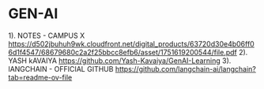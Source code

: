 # GEN-AI

1). NOTES - CAMPUS X
https://d502jbuhuh9wk.cloudfront.net/digital_products/63720d30e4b06ff06d1f4547/68679680c2a2f25bbcc8efb6/asset/1751619200544/file.pdf
2). YASH kAVAIYA
https://github.com/Yash-Kavaiya/GenAI-Learning
3). lANGCHAIN - OFFICIAL GITHUB
https://github.com/langchain-ai/langchain?tab=readme-ov-file  
     
